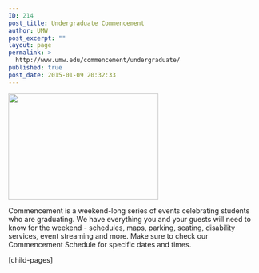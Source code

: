 ```yaml
---
ID: 214
post_title: Undergraduate Commencement
author: UMW
post_excerpt: ""
layout: page
permalink: >
  http://www.umw.edu/commencement/undergraduate/
published: true
post_date: 2015-01-09 20:32:33
---
```

<img class="size-medium wp-image-534 aligncenter" src="http://www.umw.edu/commencement/wp-content/uploads/sites/13/2018/03/2018-Commencement-Eagle-300x212.png" alt="" width="300" height="212" />

Commencement is a weekend-long series of events celebrating students who are graduating. We have everything you and your guests will need to know for the weekend - schedules, maps, parking, seating, disability services, event streaming and more. Make sure to check our Commencement Schedule for specific dates and times.

[child-pages]
